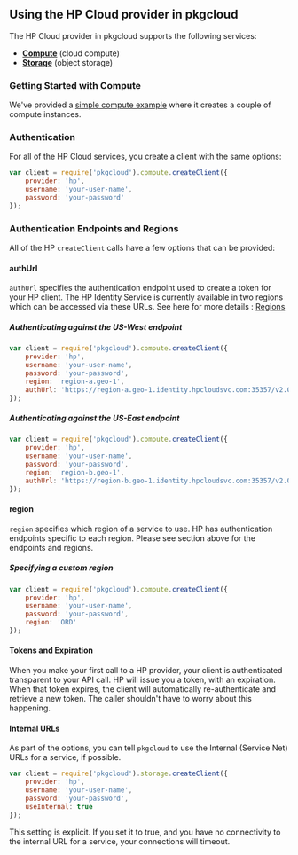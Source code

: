 ## Using the HP Cloud provider in pkgcloud

The HP Cloud provider in pkgcloud supports the following services:

* [**Compute**](compute.md) (cloud compute)
* [**Storage**](storage.md) (object storage)

### Getting Started with Compute

We've provided a [simple compute example](getting-started-compute.md) where it creates a couple of compute instances.

### Authentication

For all of the HP Cloud services, you create a client with the same options:

```Javascript
var client = require('pkgcloud').compute.createClient({
    provider: 'hp',
    username: 'your-user-name',
    password: 'your-password'
});
```

### Authentication Endpoints and Regions

All of the HP `createClient` calls have a few options that can be provided:

#### authUrl

`authUrl` specifies the authentication endpoint used to create a token for your HP client.
The HP Identity Service is currently available in two regions which can be accessed via these URLs.
See here for more details : [Regions](http://docs.hpcloud.com/api/identity/#2.2RegionsandAvailabilityZones)

##### Authenticating against the US-West endpoint

```Javascript
var client = require('pkgcloud').compute.createClient({
    provider: 'hp',
    username: 'your-user-name',
    password: 'your-password',
    region: 'region-a.geo-1',
    authUrl: 'https://region-a.geo-1.identity.hpcloudsvc.com:35357/v2.0/'
});
```

##### Authenticating against the US-East endpoint

```Javascript
var client = require('pkgcloud').compute.createClient({
    provider: 'hp',
    username: 'your-user-name',
    password: 'your-password',
    region: 'region-b.geo-1',
    authUrl: 'https://region-b.geo-1.identity.hpcloudsvc.com:35357/v2.0/'
});
```

#### region

`region` specifies which region of a service to use. HP has authentication endpoints specific to each region.
Please see section above for the endpoints and regions.

##### Specifying a custom region

```Javascript
var client = require('pkgcloud').compute.createClient({
    provider: 'hp',
    username: 'your-user-name',
    password: 'your-password',
    region: 'ORD'
});
```

#### Tokens and Expiration

When you make your first call to a HP provider, your client is authenticated transparent to your API call. HP will issue you a token, with an expiration. When that token expires, the client will automatically re-authenticate and retrieve a new token. The caller shouldn't have to worry about this happening.

#### Internal URLs

As part of the options, you can tell `pkgcloud` to use the Internal (Service Net) URLs for a service, if possible.

 ```Javascript
 var client = require('pkgcloud').storage.createClient({
     provider: 'hp',
     username: 'your-user-name',
     password: 'your-password',
     useInternal: true
 });
 ```

 This setting is explicit. If you set it to true, and you have no connectivity to the internal URL for a service, your connections will timeout.
